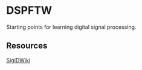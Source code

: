 # DSPFTW

Starting points for learning digital signal processing.

## Resources
[SigIDWiki](https://www.sigidwiki.com/)
